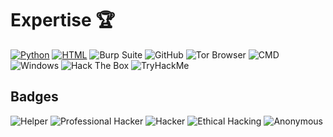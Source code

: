 # Expertise 🏆

[![Python](https://img.shields.io/badge/Python-3776AB?style=for-the-badge&logo=python&logoColor=white)](https://www.python.org/)
[![HTML](https://img.shields.io/badge/HTML-E34F26?style=for-the-badge&logo=html5&logoColor=white)](https://developer.mozilla.org/en-US/docs/Web/HTML)
![Burp Suite](https://img.shields.io/badge/Burp_Suite-FF8800?style=for-the-badge&logo=burp-suite&logoColor=white)
![GitHub](https://img.shields.io/badge/GitHub-181717?style=for-the-badge&logo=github&logoColor=white)
![Tor Browser](https://img.shields.io/badge/Tor_Browser-7E00FF?style=for-the-badge&logo=tor-browser&logoColor=white)
![CMD](https://img.shields.io/badge/CMD-000000?style=for-the-badge&logo=windows-terminal&logoColor=white)
![Windows](https://img.shields.io/badge/Windows-0078D6?style=for-the-badge&logo=windows&logoColor=white)
![Hack The Box](https://img.shields.io/badge/Hack_The_Box-00FF00?style=for-the-badge&logo=hack-the-box&logoColor=black)
![TryHackMe](https://img.shields.io/badge/TryHackMe-FF6600?style=for-the-badge&logo=tryhackme&logoColor=white)

## Badges

![Helper](https://img.shields.io/badge/Helper-181717?style=for-the-badge&logo=github&logoColor=white)
![Professional Hacker](https://img.shields.io/badge/Professional_Hacker-008000?style=for-the-badge&logoColor=white)
![Hacker](https://img.shields.io/badge/Hacker-32CD32?style=for-the-badge&logoColor=white)
![Ethical Hacking](https://img.shields.io/badge/Ethical_Hacking-008000?style=for-the-badge&logo=linux&logoColor=white)
![Anonymous](https://img.shields.io/badge/Anonymous-000000?style=for-the-badge&logoColor=white)

